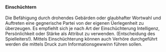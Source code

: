 #### Einschüchtern

Die Befähigung durch drohendes Gebärden oder glaubhafter Wortwahl und Auftreten eine gegnerische Partei von der
eigenen Üerlegenheit zu überzeugen. Es empfiehlt sich je nach Art der Einschüchterung Intelligenz, Persönlichkeit
oder Stärke als Attribut zu verwenden. (Entscheidung des Spielleiters!). Mittels Einschüchterung können auch Verhöre
durchgeführt werden die mittels Druck zum Informationsgewwinn führen sollen.
